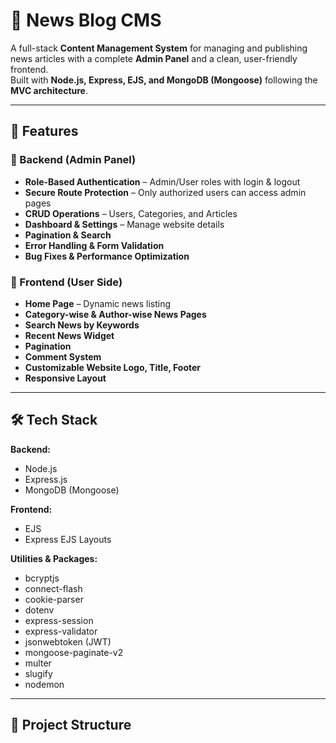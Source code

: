 # 📰 News Blog CMS

A full-stack **Content Management System** for managing and publishing news articles with a complete **Admin Panel** and a clean, user-friendly frontend.  
Built with **Node.js, Express, EJS, and MongoDB (Mongoose)** following the **MVC architecture**.

---

## 🚀 Features

### 🔹 Backend (Admin Panel)
- **Role-Based Authentication** – Admin/User roles with login & logout
- **Secure Route Protection** – Only authorized users can access admin pages
- **CRUD Operations** – Users, Categories, and Articles
- **Dashboard & Settings** – Manage website details
- **Pagination & Search**
- **Error Handling & Form Validation**
- **Bug Fixes & Performance Optimization**

### 🔹 Frontend (User Side)
- **Home Page** – Dynamic news listing
- **Category-wise & Author-wise News Pages**
- **Search News by Keywords**
- **Recent News Widget**
- **Pagination**
- **Comment System**
- **Customizable Website Logo, Title, Footer**
- **Responsive Layout**

---

## 🛠 Tech Stack

**Backend:**  
- Node.js  
- Express.js  
- MongoDB (Mongoose)  

**Frontend:**  
- EJS  
- Express EJS Layouts  

**Utilities & Packages:**  
- bcryptjs  
- connect-flash  
- cookie-parser  
- dotenv  
- express-session  
- express-validator  
- jsonwebtoken (JWT)  
- mongoose-paginate-v2  
- multer  
- slugify  
- nodemon  

---

## 📂 Project Structure

